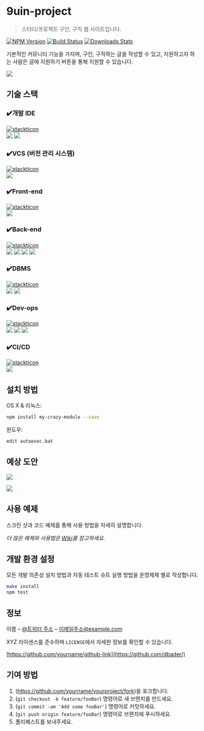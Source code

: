 # 9uin-project
> 스터디/프로젝트 구인, 구직 웹 사이트입니다. 

[![NPM Version][npm-image]][npm-url]
[![Build Status][travis-image]][travis-url]
[![Downloads Stats][npm-downloads]][npm-url]

기본적인 커뮤니티 기능을 가지며, 구인, 구직하는 글을 작성할 수 있고, 지원하고자 하는 사람은 글에 지원하기 버튼을 통해 지원할 수 있습니다.

![](../header.png)


## 기술 스택

### ✔️개발 IDE
[![stackticon](https://firebasestorage.googleapis.com/v0/b/stackticon-81399.appspot.com/o/images%2F1703858160271?alt=media&token=302c2941-b02f-44a0-8786-5fe4eadfb9fe)](https://github.com/msdio/stackticon)
<br>
<img src="https://img.shields.io/badge/intellij-000000?style=for-the-badge&logo=intellijidea&logoColor=white">
<img src="https://img.shields.io/badge/visualstudiocode-007ACC?style=for-the-badge&logo=visualstudiocode&logoColor=white">
<br>

### ✔️VCS (버전 관리 시스템)
[![stackticon](https://firebasestorage.googleapis.com/v0/b/stackticon-81399.appspot.com/o/images%2F1703858194503?alt=media&token=e8a7dfdc-7644-43bf-bc22-48aa67237fd2)](https://github.com/msdio/stackticon)
<br>
<img src="https://img.shields.io/badge/git-F05032?style=for-the-badge&logo=git&logoColor=white">
<br>

### ✔️Front-end 
[![stackticon](https://firebasestorage.googleapis.com/v0/b/stackticon-81399.appspot.com/o/images%2F1703858680636?alt=media&token=99f87968-37cc-4695-9070-02df23d1766a)](https://github.com/msdio/stackticon)
<br>
<img src="https://img.shields.io/badge/react-61DAFB?style=for-the-badge&logo=react&logoColor=black">
<br>

### ✔️Back-end 
[![stackticon](https://firebasestorage.googleapis.com/v0/b/stackticon-81399.appspot.com/o/images%2F1703858648553?alt=media&token=1d040e2e-7379-42ce-9f34-276f28c5246a)](https://github.com/msdio/stackticon)
<br>
<img src="https://img.shields.io/badge/springboot-6DB33F?style=for-the-badge&logo=springboot&logoColor=white"> <img src="https://img.shields.io/badge/springsecurity-6DB33F?style=for-the-badge&logo=springsecurity&logoColor=white">  <img src="https://img.shields.io/badge/gradle-02303A?style=for-the-badge&logo=gradle&logoColor=white"> <img src="https://img.shields.io/badge/jsonwebtoken-000000?style=for-the-badge&logo=jsonwebtokens&logoColor=white">
<br>

### ✔️DBMS 
[![stackticon](https://firebasestorage.googleapis.com/v0/b/stackticon-81399.appspot.com/o/images%2F1703858717696?alt=media&token=b00df83b-cc57-43b1-9321-f0261089c001)](https://github.com/msdio/stackticon)
<br>
<img src="https://img.shields.io/badge/mariaDB-003545?style=for-the-badge&logo=mariaDB&logoColor=white"> <img src="https://img.shields.io/badge/redis-DC382D?style=for-the-badge&logo=redis&logoColor=white">
<br>

### ✔️Dev-ops
[![stackticon](https://firebasestorage.googleapis.com/v0/b/stackticon-81399.appspot.com/o/images%2F1703858943234?alt=media&token=58b1bb31-0d99-4509-9c47-d2a1f38ba314)](https://github.com/msdio/stackticon)
<br>
<img src="https://img.shields.io/badge/googlecloud-4285F4?style=for-the-badge&logo=googlecloud&logoColor=white"> <img src="https://img.shields.io/badge/docker-2496ED?style=for-the-badge&logo=docker&logoColor=white"> <img src="https://img.shields.io/badge/kubernetes-326CE5?style=for-the-badge&logo=kubernetes&logoColor=white"> 

### ✔️CI/CD
[![stackticon](https://firebasestorage.googleapis.com/v0/b/stackticon-81399.appspot.com/o/images%2F1703859198818?alt=media&token=a6367650-50ac-4e1e-ba87-195c62df66ce)](https://github.com/msdio/stackticon)
<br>
<img src="https://img.shields.io/badge/githubaction-2088FF?style=for-the-badge&logo=githubactions&logoColor=white">
## 설치 방법

OS X & 리눅스:

```sh
npm install my-crazy-module --save
```

윈도우:

```sh
edit autoexec.bat
```

## 예상 도안
<a href='https://ifh.cc/v-Q4ook5' target='_blank'><img src='https://ifh.cc/g/Q4ook5.png' border='0'></a>

<a href='https://ifh.cc/v-RQkvYJ' target='_blank'><img src='https://ifh.cc/g/RQkvYJ.png' border='0'></a>


## 사용 예제

스크린 샷과 코드 예제를 통해 사용 방법을 자세히 설명합니다.

_더 많은 예제와 사용법은 [Wiki][wiki]를 참고하세요._

## 개발 환경 설정

모든 개발 의존성 설치 방법과 자동 테스트 슈트 실행 방법을 운영체제 별로 작성합니다.

```sh
make install
npm test
```

## 정보

이름 – [@트위터 주소](https://twitter.com/dbader_org) – 이메일주소@example.com

XYZ 라이센스를 준수하며 ``LICENSE``에서 자세한 정보를 확인할 수 있습니다.

[https://github.com/yourname/github-link](https://github.com/dbader/)

## 기여 방법

1. (<https://github.com/yourname/yourproject/fork>)을 포크합니다.
2. (`git checkout -b feature/fooBar`) 명령어로 새 브랜치를 만드세요.
3. (`git commit -am 'Add some fooBar'`) 명령어로 커밋하세요.
4. (`git push origin feature/fooBar`) 명령어로 브랜치에 푸시하세요. 
5. 풀리퀘스트를 보내주세요.

<!-- Markdown link & img dfn's -->
[npm-image]: https://img.shields.io/npm/v/datadog-metrics.svg?style=flat-square
[npm-url]: https://npmjs.org/package/datadog-metrics
[npm-downloads]: https://img.shields.io/npm/dm/datadog-metrics.svg?style=flat-square
[travis-image]: https://img.shields.io/travis/dbader/node-datadog-metrics/master.svg?style=flat-square
[travis-url]: https://travis-ci.org/dbader/node-datadog-metrics
[wiki]: https://github.com/yourname/yourproject/wiki
